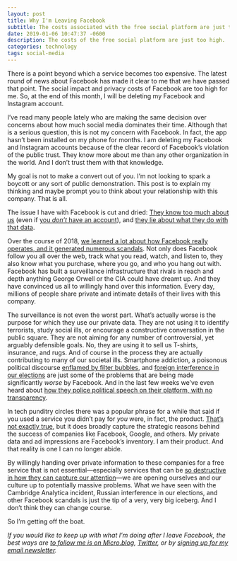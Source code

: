 ```yaml
---
layout: post
title: Why I'm Leaving Facebook
subtitle: The costs associated with the free social platform are just too high
date: 2019-01-06 10:47:37 -0600
description: The costs of the free social platform are just too high.
categories: technology
tags: social-media
---
```


There is a point beyond which a service becomes too expensive. The latest round of news about Facebook has made it clear to me that we have passed that point. The social impact and privacy costs of Facebook are too high for me. So, at the end of this month, I will be deleting my Facebook and Instagram account.

I’ve read many people lately who are making the same decision over concerns about how much social media dominates their time. Although that is a serious question, this is not my concern with Facebook. In fact, the app hasn’t been installed on my phone for months. I am deleting my Facebook and Instagram accounts because of the clear record of Facebook’s violation of the public trust. They know more about me than any other organization in the world. And I don’t trust them with that knowledge.

My goal is not to make a convert out of you. I’m not looking to spark a boycott or any sort of public demonstration. This post is to explain my thinking and maybe prompt you to think about your relationship with this company. That is all.

The issue I have with Facebook is cut and dried: [They know too much about us](https://www.axios.com/facebook-personal-data-scope-suer-privacy-de15c860-9153-45b6-95e8-ddac8cd47c34.html) (even if [you *don’t* have an account](https://www.theguardian.com/technology/2018/apr/17/facebook-admits-tracking-users-and-non-users-off-site)), and [they lie about what they do with that data](https://www.nytimes.com/2018/12/18/technology/facebook-privacy.html).

Over the course of 2018, [we learned a lot about how Facebook really operates, and it generated numerous scandals](https://www.nbcnews.com/tech/tech-news/facebook-s-2018-timeline-scandals-hearings-security-bugs-n952796). Not only does Facebook follow you all over the web, track what you read, watch, and listen to, they also know what you purchase, where you go, and who you hang out with. Facebook has built a surveillance infrastructure that rivals in reach and depth anything George Orwell or the CIA could have dreamt up. And they have convinced us all to willingly hand over this information. Every day, millions of people share private and intimate details of their lives with this company.

The surveillance is not even the worst part. What’s actually worse is the purpose for which they use our private data. They are not using it to identify terrorists, study social ills, or encourage a constructive conversation in the public square. They are not aiming for any number of controversial, yet arguably defensible goals. No, they are using it to sell us T-shirts, insurance, and rugs. And of course in the process they are actually contributing to many of our societal ills. Smartphone addiction, a poisonous political discourse [enflamed by filter bubbles](https://stratechery.com/2016/fake-news/), and [foreign interference in our elections](https://www.nytimes.com/2017/09/07/us/politics/russia-facebook-twitter-election.html) are just some of the problems that are being made significantly *worse* by Facebook. And in the last few weeks we’ve even heard about [how they police political speech on their platform, with no transparency](https://www.nytimes.com/2018/12/27/world/facebook-moderators.html).

In tech punditry circles there was a popular phrase for a while that said if you used a service you didn’t pay for *you* were, in fact, the product. [That’s not exactly true](https://stratechery.com/2018/data-factories/), but it does broadly capture the strategic reasons behind the success of companies like Facebook, Google, and others. My private data and ad impressions are Facebook’s inventory. I am their product. And that reality is one I can no longer abide.

By willingly handing over private information to these companies for a free service that is not essential—especially services that can be [so destructive in how they can capture our attention](https://www.forbes.com/sites/alicegwalton/2017/06/30/a-run-down-of-social-medias-effects-on-our-mental-health/#5b9200e42e5a)—we are opening ourselves and our culture up to potentially massive problems. What we have seen with the Cambridge Analytica incident, Russian interference in our elections, and other Facebook scandals is just the tip of a very, very big iceberg. And I don’t think they can change course.

So I’m getting off the boat.

*If you would like to keep up with what I’m doing after I leave Facebook, the best ways are [to follow me is on Micro.blog](https://micro.blog/blundin), [Twitter](http://twitter.com/blundin), or  by [signing up for my email newsletter](https://buttondown.email/blundin).*
